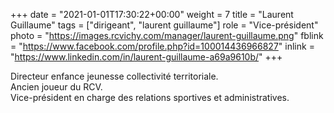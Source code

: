+++
date = "2021-01-01T17:30:22+00:00"
weight = 7
title = "Laurent Guillaume"
tags = ["dirigeant", "laurent guillaume"]
role = "Vice-président"
photo = "https://images.rcvichy.com/manager/laurent-guillaume.png"
fblink = "https://www.facebook.com/profile.php?id=100014436966827"
inlink = "https://www.linkedin.com/in/laurent-guillaume-a69a9610b/"
+++

Directeur enfance jeunesse collectivité territoriale.  
Ancien joueur du RCV.  
Vice-président en charge des relations sportives et administratives.
